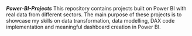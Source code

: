 ***Power-BI-Projects***
This repository contains projects built on Power BI with real data from different sectors. The main purpose of these projects is to showcase my skills on data transformation, data modelling, DAX code implementation and meaningful dashboard creation in Power BI.

